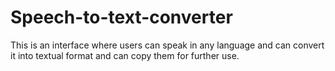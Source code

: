 # Speech-to-text-converter
This is an interface where users can speak in any language and can convert it into textual format and can copy them for further use.
